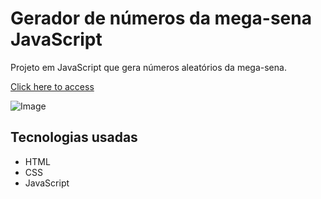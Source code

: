# Gerador de números da mega-sena JavaScript

Projeto em JavaScript que gera números aleatórios da mega-sena.

[Click here to access](https://chhenriquee.github.io/gerador-megasena-JS/)


![Image](https://github.com/user-attachments/assets/e1fac1e6-45e5-43bc-aab1-fd1fe52a9f3c)


## Tecnologias usadas

- HTML
- CSS
- JavaScript
